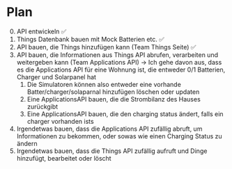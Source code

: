# Plan
0. API entwickeln ✅
1. Things Datenbank bauen mit Mock Batterien etc. ✅
2. API bauen, die Things hinzufügen kann (Team Things Seite) ✅
4. API bauen, die Informationen aus Things API abrufen, verarbeiten und weitergeben kann (Team Applications API) -> Ich gehe davon aus, dass es die Applications API für eine Wohnung ist, die entweder 0/1 Batterien, Charger und Solarpanel hat
    1. Die Simulatoren können also entweder eine vorhande Batter/charger/solaparnal hinzufügen löschen oder updaten
    2. Eine ApplicationsAPI bauen, die die Strombilanz des Hauses zurückgibt
    3. Eine ApplicationsAPI bauen, die den charging status ändert, falls ein charger vorhanden ists
5. Irgendetwas bauen, dass die Applications API zufällig abruft, um Informationen zu bekommen, oder sowas wie einen Charging Status zu ändern
6. Irgendetwas bauen, dass die Things API zufällig aufruft und Dinge hinzufügt, bearbeitet oder löscht
